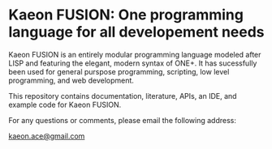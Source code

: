 # Kaeon FUSION: One programming language for all developement needs

Kaeon FUSION is an entirely modular programming language modeled after LISP and featuring the elegant, modern syntax of ONE+. It has
sucessfully been used for general purspose programming, scripting, low level programming, and web development.

This repository contains documentation, literature, APIs, an IDE, and example code for Kaeon FUSION.

For any questions or comments, please email the following address:

kaeon.ace@gmail.com